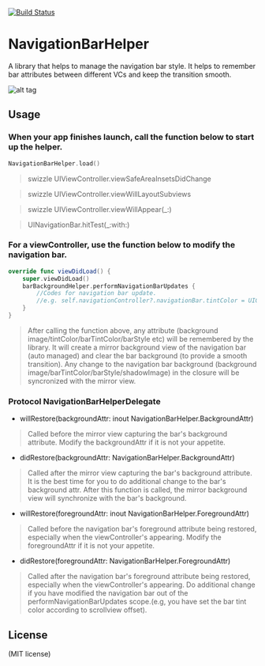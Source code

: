 [![Build Status](https://travis-ci.org/Jerry0523/NavigationBarHelper.svg?branch=master)](https://travis-ci.org/Jerry0523/NavigationBarHelper)
# NavigationBarHelper
A library that helps to manage the navigation bar style. It helps to remember bar attributes between different VCs and keep the transition smooth.

![alt tag](https://raw.githubusercontent.com/Jerry0523/NavigationBarHelper/master/screenshot.gif)


Usage
-------

### When your app finishes launch, call the function below to start up the helper.

```swift
NavigationBarHelper.load()
```
> swizzle UIViewController.viewSafeAreaInsetsDidChange

> swizzle UIViewController.viewWillLayoutSubviews

> swizzle UIViewController.viewWillAppear(_:)

> UINavigationBar.hitTest(_:with:)

### For a viewController, use the function below to modify the navigation bar.

```swift
override func viewDidLoad() {
    super.viewDidLoad()
    barBackgroundHelper.performNavigationBarUpdates {
        //Codes for navigation bar update.
        //e.g. self.navigationController?.navigationBar.tintColor = UIColor.white
    }
}
```

>After calling the function above, any attribute (background image/tintColor/barTintColor/barStyle etc) will be remembered by the library. It will create a mirror background view of the navigation bar (auto managed) and clear the bar background (to provide a smooth transition). Any change to the navigation bar background (background image/barTintColor/barStyle/shadowImage) in the closure will be syncronized with the mirror view.

### Protocol NavigationBarHelperDelegate

- willRestore(backgroundAttr: inout NavigationBarHelper.BackgroundAttr)
>Called before the mirror view capturing the bar's background attribute. Modify the backgroundAttr if it is not your appetite.

- didRestore(backgroundAttr: NavigationBarHelper.BackgroundAttr)
> Called after the mirror view capturing the bar's background attribute. It is the best time for you to do additional change to the bar's background attr. After this function is called, the mirror background view will synchronize with the bar's background.

- willRestore(foregroundAttr: inout NavigationBarHelper.ForegroundAttr)
> Called before the navigation bar's foreground attribute being restored, especially when the viewController's appearing. Modify the foregroundAttr if it is not your appetite.

- didRestore(foregroundAttr: NavigationBarHelper.ForegroundAttr)
> Called after the navigation bar's foreground attribute being restored, especially when the viewController's appearing. Do additional change if you have modified the navigation bar out of the performNavigationBarUpdates scope.(e.g, you have set the bar tint color according to scrollview offset).

License
-------
(MIT license)

